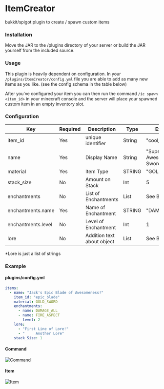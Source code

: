 # ItemCreator
bukkit/spigot plugin to create / spawn custom items

### Installation

Move the JAR to the /plugins directory of your server or build the JAR yourself from the included source.

### Usage

This plugin is heavily dependent on configuration.  In your `/plugins/ItemCreator/config.yml` file you are able to
add as many new items as you like. (see the config schema in the table below)

After you've configured your item you can then run the command `/ic spawn <item_id>` in your minecraft console and
the server will place your spawned custom item in an empty inventory slot.

### Configuration

| Key           | Required      | Description       | Type   | Example | Default |
| ------------- | ------------- | ----------------- | ------ | ------- | ------- |
| item_id       | Yes           | unique identifier | String | "cool_sword" | |
| name          | Yes           | Display Name      | String | "Super Awesome Sword" | |
| material      | Yes           | Item Type         | STRING | "GOLD_SWORD" | |
| stack_size    | No            | Amount on Stack   | Int    | 5 | 1 |
| enchantments  | No            | List of Enchantments | List | See Below | |
| enchantments.name | Yes       | Name of Enchantment | STRING | "DAMAGE_ALL" | | 
| enchantments.level | No       | Level of Enchantment | Int | 1 | Lowest Available |
| lore          | No            | Addition text about object | List | See Below* |

*Lore is just a list of strings


### Example

#### plugins/config.yml

```yaml
items:
  - name: "Jack's Epic Blade of Awesomeness!"
    item_id: "epic_blade"
    material: GOLD_SWORD
    enchantments:
      - name: DAMAGE_ALL
      - name: FIRE_ASPECT
        level: 2
    lore:
      - "First Line of Lore!"
      - "     Another Lore"
    stack_Size: 1
```
#### Command
![Command](http://static.joel.io/ss1.png)

#### Item
![Item](http://static.joel.io/ss2.png)
